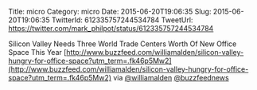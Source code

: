 Title: micro
Category: micro
Date: 2015-06-20T19:06:35
Slug: 2015-06-20T19:06:35
TwitterId: 612335757244534784
TweetUrl: https://twitter.com/mark_philpot/status/612335757244534784

Silicon Valley Needs Three World Trade Centers Worth Of New Office Space This Year [http://www.buzzfeed.com/williamalden/silicon-valley-hungry-for-office-space?utm_term=.fk46p5Mw2](http://www.buzzfeed.com/williamalden/silicon-valley-hungry-for-office-space?utm_term=.fk46p5Mw2) via [@williamalden](https://twitter.com/williamalden) [@buzzfeednews](https://twitter.com/buzzfeednews)